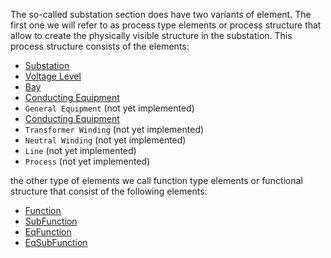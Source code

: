 The so-called substation section does have two variants of element. The first one we will refer to as process type elements or process structure that allow to create the physically visible structure in the substation. This process structure consists of the elements:

- [Substation](https://github.com/openscd/open-scd/wiki/Substation)
- [Voltage Level](https://github.com/openscd/open-scd/wiki/Voltage-Level)
- [Bay](https://github.com/openscd/open-scd/wiki/Bay)
- [Conducting Equipment](https://github.com/openscd/open-scd/wiki/Conducting-Equipment)
- `General Equipment` (not yet implemented)
- [Conducting Equipment](https://github.com/openscd/open-scd/wiki/Power-Transformer)
- `Transformer Winding` (not yet implemented)
- `Neutral Winding` (not yet implemented)
- `Line` (not yet implemented)
- `Process` (not yet implemented)

the other type of elements we call function type elements or functional structure that consist of the following elements:

- [Function](https://github.com/openscd/open-scd/wiki/Function)
- [SubFunction](https://github.com/openscd/open-scd/wiki/Function)
- [EqFunction](https://github.com/openscd/open-scd/wiki/Function)
- [EqSubFunction](https://github.com/openscd/open-scd/wiki/Function)

